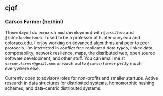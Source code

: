 ## cjqf
### Carson Farmer (he/him)

These days I do research and development with `@textileio` and `@tablelandnetwork`. I used to be a professor at hunter.cuny.edu and colorado.edu. I enjoy working on advanced algorithms and peer to peer protocols. I'm interested in conflict free replicated data types, linked data, composability, network resilience, maps, the distributed web, open source software development, and other stuff. You can email me at `carson.farmer@gmail.com` or reach out to `@carsonfarmer` pretty much everywhere else.

Currently open to advisory roles for non-profits and smaller startups. Active research in data structures for distributed systems, homomorphic hashing schemes, and data-centric distributed systems.
